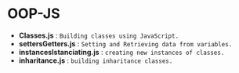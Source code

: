 # OOP-JS

* **Classes.js** : `Building classes using JavaScript.`
* **settersGetters.js** : `Setting and Retrieving data from variables.`
* **instancesIstanciating.js** : `creating new instances of classes.`
* **inharitance.js** :	`building inharitance classes.`
